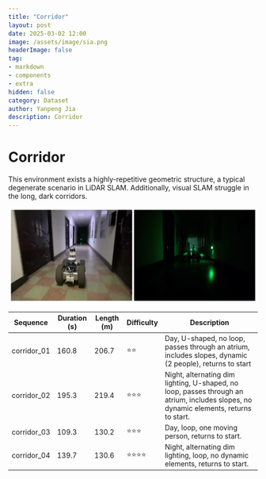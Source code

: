 ```yaml
---
title: "Corridor"
layout: post
date: 2025-03-02 12:00
image: /assets/image/sia.png
headerImage: false
tag:
- markdown
- components
- extra
hidden: false
category: Dataset
author: Yanpeng Jia
description: Corridor
---
```


# Corridor

This environment exists a highly-repetitive geometric structure, a typical degenerate scenario in LiDAR SLAM. Additionally, visual SLAM struggle in the long, dark corridors.

![figure](../../assets/image/corridor.png)

| Sequence      | Duration (s) | Length (m) | Difficulty | Description |
|--------------|----------|------------|------------|-------------|
| corridor_01  | 160.8    | 206.7      | ⭐⭐         | Day, U-shaped, no loop, passes through an atrium, includes slopes, dynamic (2 people), returns to start |
| corridor_02  | 195.3    | 219.4      | ⭐⭐⭐        | Night, alternating dim lighting, U-shaped, no loop, passes through an atrium, includes slopes, no dynamic elements, returns to start. |
| corridor_03  | 109.3    | 130.2      | ⭐⭐⭐        | Day, loop, one moving person, returns to start. |
| corridor_04  | 139.7    | 130.6      | ⭐⭐⭐⭐       | Night, alternating dim lighting, loop, no dynamic elements, returns to start. |
